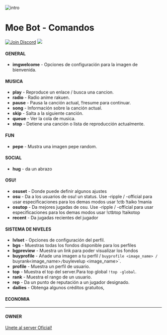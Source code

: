![intro](https://i.imgur.com/cZy8YvL.png)
# Moe Bot - Comandos
[![Join Discord](https://img.shields.io/badge/discord-join-7289DA.svg)](https://discord.gg/wJEJtmF)  [<img src="https://img.shields.io/badge/Support-me!-orange.svg">](https://www.paypal.me/MoeSupport)
#### **GENERAL**
* **imgwelcome** - Opciones de configuración para la imagen de bienvenida.
#### **MUSICA**
* **play** - Reproduce un enlace / busca una cancion.
* **radio** - Radio anime rakuen.
* **pause** - Pausa la canción actual, !!resume para continuar.
* **song** - Información sobre la canción actual.
* **skip** - Salta a la siguiente canción.
* **queue** - Ver la cola de musica.
* **stop** - Detiene una canción o lista de reproducción actualmente.
#### **FUN**
* **pepe** - Mustra una imagen pepe random.
#### **SOCIAL**
* **hug** - da un abrazo
#### **OSU!**
* **osuset** - Donde puede definir algunos ajustes
* **osu** - Da a los usuarios de osu! un status. Use -ripple / -official para usar 
         especificaciones para los demas modos usar !ctb !taiko !mania 
* **osutop** - Da mejores jugadas de osu. Use -ripple / -official para usar 
           especificaciones para los demas modos usar !ctbtop !taikotop
* **recent** - Da jugadas recientes del jugador
#### **SISTEMA DE NIVELES**
* **lvlset** - Opciones de configuración del perfil.
* **bgs** - Muestras todas los fondos disponible para los perfiles
* **bgpreview** - Muestra un link para poder visualizar los fondos
* **buyprofile** - Añade una imagen a tu perfil / `buyprofile <image_name> / `buyrank<image_name>` / `buylevelup <image_name>`.
* **profile** - Muestra un perfil de usuario.
* **top** - Muestra el top del server.Para top global `!top -global`.
* **rank** - Muestra el rango de un usuario.
* **rep** - Da un punto de reputación a un jugador designado.
* **dailies** - Obtenga algunos créditos gratuitos,
#### **ECONOMIA**
* **
#### **OWNER**










[Unete al server Oficial!](https://discord.gg/red)
